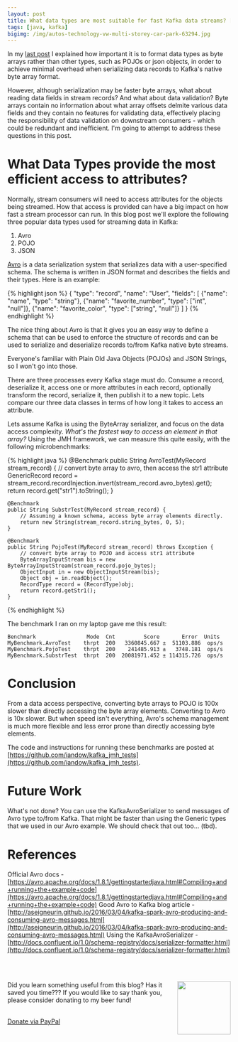 ```yaml
---
layout: post
title: What data types are most suitable for fast Kafka data streams? [Part Two]
tags: [java, kafka]
bigimg: /img/autos-technology-vw-multi-storey-car-park-63294.jpg
---
```


In my [last post](http://www.bigendiandata.com/2016-11-15-Data-Types-Compared/) I explained how important it is to format data types as byte arrays rather than other types, such as POJOs or json objects, in order to achieve minimal overhead when serializing data records to Kafka's native byte array format.

However, although serialization may be faster byte arrays, what about reading data fields in stream records?  And what about data validation?  Byte arrays contain no information about what array offsets delmite various data fields and they contain no features for validating data, effectively placing the responsibility of data validation on downstream consumers - which could be redundant and inefficient. I'm going to attempt to address these questions in this post.


# What Data Types provide the most efficient access to attributes?

Normally, stream consumers will need to access attributes for the objects being streamed. How that access is provided can have a big impact on how fast a stream processor can run. In this blog post we'll explore the following three popular data types used for streaming data in Kafka:

1. Avro 
2. POJO
3. JSON

[Avro](https://avro.apache.org/docs/current/) is a data serialization system that serializes data with a user-specified schema. The schema is written in JSON format and describes the fields and their types. Here is an example:

{% highlight json %}
	{
	    "type": "record",
	 	"name": "User",
	 	"fields": [
		    {"name": "name", "type": "string"},
		    {"name": "favorite_number",  "type": ["int", "null"]},
		    {"name": "favorite_color", "type": ["string", "null"]}
		]
	}
{% endhighlight %}

The nice thing about Avro is that it gives you an easy way to define a schema that can be used to enforce the structure of  records and can be used to serialize and deserialize records to/from Kafka native byte streams. 

Everyone's familiar with Plain Old Java Objects (POJOs) and JSON Strings, so I won't go into those.

There are three processes every Kafka stage must do. Consume a record, deserialize it, access one or more attributes in each record, optionally transform the record, serialize it, then publish it to a new topic. Lets compare our three data classes in terms of how long it takes to access an attribute. 

Lets assume Kafka is using the ByteArray serializer, and focus on the data access complexity. *What's the fastest way to access an element in that array?* Using the JMH framework, we can measure this quite easily, with the following microbenchmarks:

{% highlight java %}
	@Benchmark
    public String AvroTest(MyRecord stream_record) {
        // convert byte array to avro, then access the str1 attribute
        GenericRecord record = stream_record.recordInjection.invert(stream_record.avro_bytes).get();
        return record.get("str1").toString();
    }

    @Benchmark
    public String SubstrTest(MyRecord stream_record) {
        // Assuming a known schema, access byte array elements directly.
        return new String(stream_record.string_bytes, 0, 5);
    }

    @Benchmark
    public String PojoTest(MyRecord stream_record) throws Exception {
        // convert byte array to POJO and access str1 attribute
        ByteArrayInputStream bis = new ByteArrayInputStream(stream_record.pojo_bytes);
        ObjectInput in = new ObjectInputStream(bis);
        Object obj = in.readObject();
        RecordType record = (RecordType)obj;
        return record.getStr1();
    }
{% endhighlight %}

The benchmark I ran on my laptop gave me this result:

	Benchmark                Mode  Cnt         Score       Error  Units
	MyBenchmark.AvroTest    thrpt  200   3360845.667 ±  51103.886  ops/s
	MyBenchmark.PojoTest    thrpt  200    241485.913 ±   3748.181  ops/s
	MyBenchmark.SubstrTest  thrpt  200  20081971.452 ± 114315.726  ops/s

# Conclusion

From a data access perspective, converting byte arrays to POJO is 100x slower than directly accessing the byte array elements. Converting to Avro is 10x slower. But when speed isn't everything, Avro's schema management is much more flexible and less error prone than directly accessing byte elements.

The code and instructions for running these benchmarks are posted at [https://github.com/iandow/kafka_jmh_tests](https://github.com/iandow/kafka_jmh_tests).


# Future Work

What's not done?  You can use the KafkaAvroSerializer to send messages of Avro type to/from Kafka. That might be faster than using the Generic types that we used in our Avro example.  We should check that out too... (tbd).

# References

Official Avro docs - [https://avro.apache.org/docs/1.8.1/gettingstartedjava.html#Compiling+and+running+the+example+code](https://avro.apache.org/docs/1.8.1/gettingstartedjava.html#Compiling+and+running+the+example+code)
Good Avro to Kafka blog article - [http://aseigneurin.github.io/2016/03/04/kafka-spark-avro-producing-and-consuming-avro-messages.html](http://aseigneurin.github.io/2016/03/04/kafka-spark-avro-producing-and-consuming-avro-messages.html)
Using the KafkaAvroSerializer - [http://docs.confluent.io/1.0/schema-registry/docs/serializer-formatter.html](http://docs.confluent.io/1.0/schema-registry/docs/serializer-formatter.html)


<br><br>
<div class="main-explain-area padding-override jumbotron">
  <img src="http://iandow.github.io/img/paypal.png" width="120" style="margin-left: 15px" align="right">
  <p class="margin-override font-override">
    Did you learn something useful from this blog? Has it saved you time??? If you would like to say thank you, please consider donating to my beer fund!</p>
  <br>
  <div id="paypalbtn">
    <a class="btn btn-primary btn" href="https://www.paypal.me/iandownard/3.5">Donate via PayPal</a>
  </div>
</div>